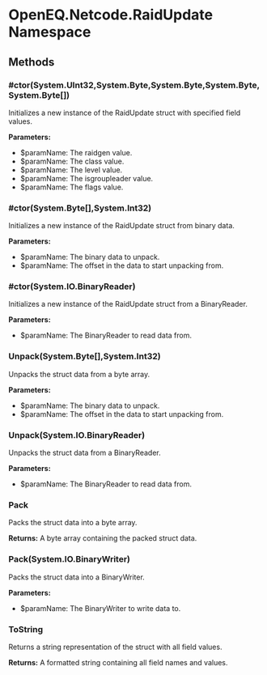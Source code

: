 ﻿# OpenEQ.Netcode.RaidUpdate Namespace

## Methods

### #ctor(System.UInt32,System.Byte,System.Byte,System.Byte,System.Byte[])

Initializes a new instance of the RaidUpdate struct with specified field values.

**Parameters:**

- $paramName: The raidgen value.
- $paramName: The class value.
- $paramName: The level value.
- $paramName: The isgroupleader value.
- $paramName: The flags value.

### #ctor(System.Byte[],System.Int32)

Initializes a new instance of the RaidUpdate struct from binary data.

**Parameters:**

- $paramName: The binary data to unpack.
- $paramName: The offset in the data to start unpacking from.

### #ctor(System.IO.BinaryReader)

Initializes a new instance of the RaidUpdate struct from a BinaryReader.

**Parameters:**

- $paramName: The BinaryReader to read data from.

### Unpack(System.Byte[],System.Int32)

Unpacks the struct data from a byte array.

**Parameters:**

- $paramName: The binary data to unpack.
- $paramName: The offset in the data to start unpacking from.

### Unpack(System.IO.BinaryReader)

Unpacks the struct data from a BinaryReader.

**Parameters:**

- $paramName: The BinaryReader to read data from.

### Pack

Packs the struct data into a byte array.

**Returns:** A byte array containing the packed struct data.

### Pack(System.IO.BinaryWriter)

Packs the struct data into a BinaryWriter.

**Parameters:**

- $paramName: The BinaryWriter to write data to.

### ToString

Returns a string representation of the struct with all field values.

**Returns:** A formatted string containing all field names and values.


